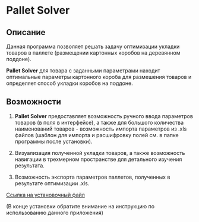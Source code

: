 # Pallet Solver

## Описание

Данная программа позволяет решать задачу оптимизации укладки товаров в паллете (размещении картонных коробов на деревянном поддоне).

**Pallet Solver** для товара с заданными параметрами находит оптимальные параметры картонного короба для размешения товаров и определяет способ укладки коробов на поддоне.

## Возможности 

1) **Pallet Solver** предоставляет возможность ручного ввода параметров товаров (в поля в интерфейсе), а также для большого количества наименований товаров - возможность импорта параметров из .xls файлов (шаблон для импорта и расшифровку полей см. в папке программы после установки).

2) Визуализация полученной укладки товаров, а также возможность навигации в трехмерном пространстве для детального изучения результата.

3) Возможность экспорта параметров паллетов, полученных в результате оптимизации .xls.



[Ссылка на установочный файл](https://drive.google.com/drive/folders/1x21ZZbPlwf2EuZ-y3E5pT1xlvjy8oO2s)

(В конце установки обратите внимание на инструкцию по использованию данного приложения)

